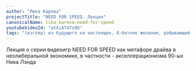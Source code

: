 ```yaml
---
author: "Лика Карева"
projectTitle: "NEED FOR SPEED. Лекция"
canonicalName: lika-kareva-need-for-speed
youtubeVideoId: "atXiAT47s0U"
tags: "(взгляд) из будущего на настоящее, 8-битное желание, добывающий капитализм, киберфеминизм, контингентность, мать-машина, джой ускорение, extensions, саморазрушающиеся структуры, спекулятивный синтез, пвт, протоколы самоорганизации"
---
```

Лекция о серии видеоигр NEED FOR SPEED как метафоре драйва в неолиберальной экономике, в частности - акселлерационизма 90-ых Ника Лэнда
